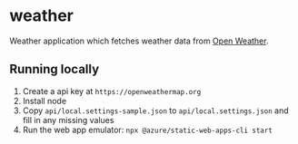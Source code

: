 # weather
Weather application which fetches weather data from [Open Weather](https://openweathermap.org/api).

## Running locally
1. Create a api key at `https://openweathermap.org`
1. Install node
1. Copy `api/local.settings-sample.json` to `api/local.settings.json` and fill in any missing values
1. Run the web app emulator: `npx @azure/static-web-apps-cli start`
